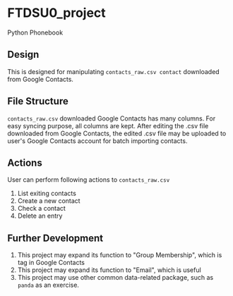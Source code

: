 # FTDSU0_project
Python Phonebook

## Design
This is designed for manipulating `contacts_raw.csv contact` downloaded from Google Contacts.

## File Structure
`contacts_raw.csv` downloaded Google Contacts has many columns. For easy syncing purpose, all columns are kept.
After editing the .csv file downloaded from Google Contacts, the edited .csv file may be uploaded to user's Google Contacts account for batch importing contacts.

## Actions
User can perform following actions to `contacts_raw.csv`
1. List exiting contacts
2. Create a new contact
3. Check a contact
4. Delete an entry

## Further Development
1. This project may expand its function to "Group Membership", which is tag in Google Contacts
2. This project may expand its function to "Email", which is useful
3. This project may use other common data-related package, such as `panda` as an exercise.
